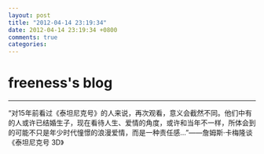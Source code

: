 ```yaml
---
layout: post
title: "2012-04-14 23:19:34"
date: 2012-04-14 23:19:34 +0800
comments: true
categories: 
---
```


# freeness's blog

----------

>
“对15年前看过《泰坦尼克号》的人来说，再次观看，意义会截然不同。他们中有的人或许已结婚生子，现在看待人生、爱情的角度，或许和当年不一样，所体会到的可能不只是年少时代憧憬的浪漫爱情，而是一种责任感…”——詹姆斯·卡梅隆谈《泰坦尼克号 3D》